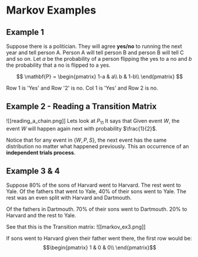 # Markov Examples
## Example 1
Suppose there is a politician. They will agree **yes/no** to running the next year and tell person A. Person A will tell person B and person B will tell C and so on. Let $a$ be the probability of a person flipping the yes to a no and $b$ the probability that a no is flipped to a yes. 

$$
\mathbf{P} = \begin{pmatrix}  
        1-a & a\\
        b & 1-b\\
\end{pmatrix}  
$$

Row 1 is 'Yes' and Row '2' is no.
Col 1 is 'Yes' and Row 2 is no.

## Example 2 - Reading a Transition Matrix
![[reading_a_chain.png]]
Lets look at $P_{11}$ It says that Given event $W$, the event $W$ will happen again next with probability $\frac{1}{2}$. 

Notice that for any event in $\{W, P, S\}$, the next event has the same distribution no matter what happened previously. This an occurrence of an **independent trials process**. 

## Example 3 \& 4
Suppose $80\%$ of the sons of Harvard went to Harvard. The rest went to Yale. 
Of the fathers that went to Yale, $40\%$ of their sons went to Yale. The rest was an even split with Harvard and Dartmouth. 

Of the fathers in Dartmouth. $70\%$ of their sons went to Dartmouth. $20\%$ to Harvard and the rest to Yale.

See that this is the Transition matrix: 
![[markov_ex3.png]]

If sons went to Harvard given their father went there, the first row would be:
$$\begin{pmatrix}    
        1 & 0 & 0\\
\end{pmatrix}$$